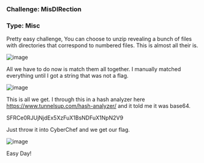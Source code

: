 ### Challenge: MisDIRection

### Type: Misc


Pretty easy challenge, You can choose to unzip revealing a bunch of files with directories that correspond to numbered files. This is almost all their is.

![image](https://user-images.githubusercontent.com/105310322/189231440-f1800ea7-4699-45d4-a431-aa8a50d293d3.png)


All we have to do now is match them all together. I manually matched everything until I got a string that was not a flag.

![image](https://user-images.githubusercontent.com/105310322/189231601-28b9b8be-c42d-41b6-8841-b792bff5e7c8.png)


This is all we get. I through this in a hash analyzer here https://www.tunnelsup.com/hash-analyzer/ and it told me it was base64.

SFRCe0RJUjNjdEx5XzFuX1BsNDFuX1NpN2V9


Just throw it into CyberChef and we get our flag.

![image](https://user-images.githubusercontent.com/105310322/189231796-09550b8c-4cc6-4050-843a-41b742698d7d.png)

Easy Day!
